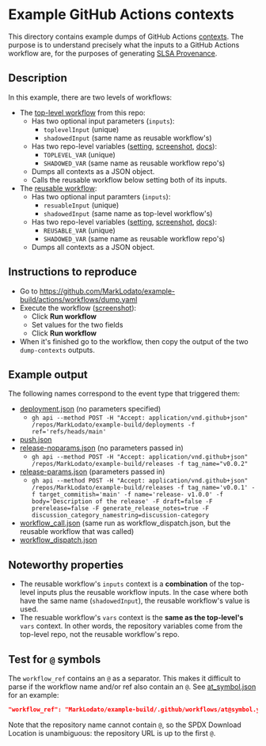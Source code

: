 # Example GitHub Actions contexts

This directory contains example dumps of GitHub Actions
[contexts](https://docs.github.com/en/actions/learn-github-actions/contexts).
The purpose is to understand precisely what the inputs to a GitHub Actions
workflow are, for the purposes of generating
[SLSA Provenance](https://slsa.dev/provenance).

## Description

In this example, there are two levels of workflows:

-   The [top-level workflow](../../.github/workflows/dump.yaml) from this repo:
    -   Has two optional input parameters (`inputs`):
        -   `toplevelInput` (unique)
        -   `shadowedInput` (same name as reusable workflow's)
    -   Has two repo-level variables ([setting](https://github.com/MarkLodato/example-build/settings/variables/actions), [screenshot](top_level_vars.png), [docs](https://docs.github.com/en/actions/learn-github-actions/variables)):
        -   `TOPLEVEL_VAR` (unique)
        -   `SHADOWED_VAR` (same name as reusable workflow repo's)
    -   Dumps all contexts as a JSON object.
    -   Calls the reusable workflow below setting both of its inputs.
-   The [reusable workflow](https://github.com/MarkLodato/example-reusable-workflow/blob/main/.github/workflows/dump.yaml):
    -   Has two optional input paramters (`inputs`):
        -   `resuableInput` (unique)
        -   `shadowedInput` (same name as top-level workflow's)
    -   Has two repo-level variables ([setting](https://github.com/MarkLodato/example-reusable-workflow/settings/variables/actions), [screenshot](reusable_vars.png), [docs](https://docs.github.com/en/actions/learn-github-actions/variables)):
        -   `REUSABLE_VAR` (unique)
        -   `SHADOWED_VAR` (same name as reusable workflow repo's)
    -   Dumps all contexts as a JSON object.

## Instructions to reproduce

-   Go to https://github.com/MarkLodato/example-build/actions/workflows/dump.yaml
-   Execute the workflow ([screenshot](run.png)):
    -   Click **Run workflow**
    -   Set values for the two fields
    -   Click **Run workflow**
-   When it's finished go to the workflow, then copy the output of the two
    `dump-contexts` outputs.

## Example output

The following names correspond to the event type that triggered them:

-   [deployment.json](deployment.json) (no parameters specified)
    -   `gh api --method POST -H "Accept: application/vnd.github+json"
        /repos/MarkLodato/example-build/deployments -f ref='refs/heads/main'`
-   [push.json](push.json)
-   [release-noparams.json](release-noparams.json) (no parameters passed in)
    -   `gh api --method POST -H "Accept: application/vnd.github+json"
        /repos/MarkLodato/example-build/releases -f tag_name="v0.0.2"`
-   [release-params.json](release-noparams.json) (parameters passed in)
    -   `gh api --method POST -H "Accept: application/vnd.github+json"
        /repos/MarkLodato/example-build/releases -f tag_name='v0.0.1' -f
        target_commitish='main' -f name='release- v1.0.0' -f body='Description
        of the release' -F draft=false -F prerelease=false -F
        generate_release_notes=true -F
        discussion_category_namestring=discussion-category`
-   [workflow_call.json](workflow_call.json) (same run as
    workflow_dispatch.json, but the reusable workflow that was called)
-   [workflow_dispatch.json](workflow_dispatch.json)

## Noteworthy properties

-   The reusable workflow's `inputs` context is a **combination** of the top-level
    inputs plus the reusable workflow inputs. In the case where both have the
    same name (`shadowedInput`), the reusable workflow's value is used.
-   The resuable workflow's `vars` context is the **same as the top-level's**
    `vars` context. In other words, the repository variables come from the
    top-level repo, not the reusable workflow's repo.

## Test for `@` symbols

The `workflow_ref` contains an `@` as a separator. This makes it difficult to
parse if the workflow name and/or ref also contain an `@`. See
[at_symbol.json](at_symbol.json) for an example:

```json
"workflow_ref": "MarkLodato/example-build/.github/workflows/at@symbol.yaml@refs/heads/branch@symbol",
```

Note that the repository name cannot contain `@`, so the SPDX Download Location
is unambiguous: the repository URL is up to the first `@`.


